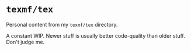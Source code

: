 # `texmf/tex`
Personal content from my `texmf/tex` directory.

A constant WIP. Newer stuff is usually better code-quality than older stuff.
Don't judge me.